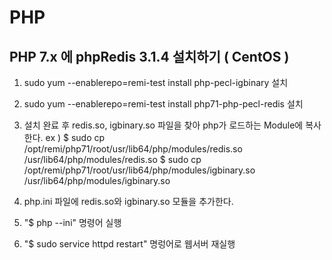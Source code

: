 # PHP

## PHP 7.x 에 phpRedis 3.1.4 설치하기 ( CentOS )
 
 1. sudo yum --enablerepo=remi-test install php-pecl-igbinary 설치
 2. sudo yum --enablerepo=remi-test install php71-php-pecl-redis 설치
 3. 설치 완료 후 redis.so, igbinary.so 파일을 찾아 php가 로드하는 Module에 복사한다.
    ex ) $ sudo cp /opt/remi/php71/root/usr/lib64/php/modules/redis.so /usr/lib64/php/modules/redis.so
    	 $ sudo cp /opt/remi/php71/root/usr/lib64/php/modules/igbinary.so /usr/lib64/php/modules/igbinary.so

 4. php.ini 파일에 redis.so와 igbinary.so 모듈을 추가한다. 
 5. "$ php --ini" 명령어 실행
 6. "$ sudo service httpd restart" 명렁어로 웹서버 재실행

